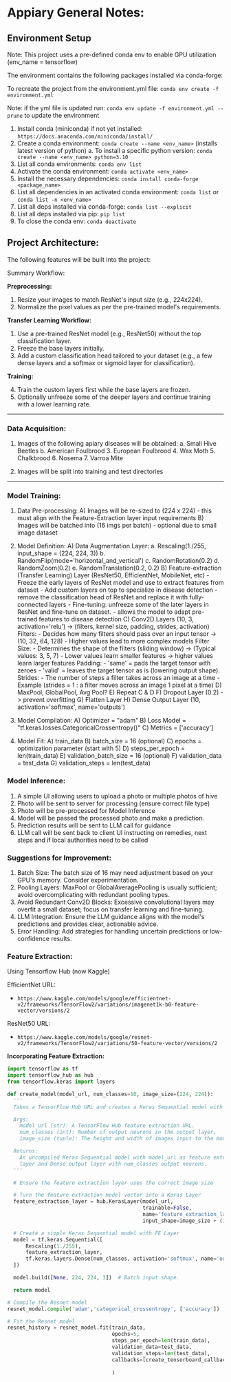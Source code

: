 # Appiary General Notes:

## Environment Setup

Note: This project uses a pre-defined conda env to enable GPU utilization (env_name = tensorflow)

The environment contains the following packages installed via conda-forge:

To recreate the project from the environment.yml file: `conda env create -f environment.yml`

Note: if the yml file is updated run: `conda env update -f environment.yml --prune` to update the environment


1.  Install conda (miniconda) if not yet installed: `https://docs.anaconda.com/miniconda/install/`
2.  Create a conda environment: `conda create --name <env_name>` (installs latest version of python)
    a. To install a specific python version: `conda create --name <env_name> python=3.10`
3.  List all conda environments: `conda env list`
4.  Activate the conda environment: `conda activate <env_name>`
5.  Install the necessary dependencies: `conda install conda-forge <package_name>`
6.  List all dependencies in an activated conda environment: `conda list` or `conda list -n <env_name>`
7.  List all deps installed via conda-forge: `conda list --explicit`
8.  List all deps installed via pip: `pip list`
9.  To close the conda env: `conda deactivate`

## Project Architecture:

The following features will be built into the project:

Summary Workflow:
    
**Preprocessing:**

1. Resize your images to match ResNet's input size (e.g., 224x224).
2. Normalize the pixel values as per the pre-trained model's requirements.

**Transfer Learning Workflow:**

1. Use a pre-trained ResNet model (e.g., ResNet50) without the top classification layer.
2. Freeze the base layers initially.
3. Add a custom classification head tailored to your dataset (e.g., a few dense layers and a softmax or sigmoid layer for classification).

**Training:**

4. Train the custom layers first while the base layers are frozen.
5. Optionally unfreeze some of the deeper layers and continue training with a lower learning rate.

---
### Data Acquisition:

1) Images of the following apiary diseases will be obtained:
    a. Small Hive Beetles
    b. American Foulbrood
    3. European Foulbrood
    4. Wax Moth
    5. Chalkbrood
    6. Nosema
    7. Varroa Mite

2) Images will be split into training and test directories

---
### Model Training:
1) Data Pre-processing:
    A) Images will be re-sized to (224 x 224) - this must align with the Feature-Extraction layer input requirements
    B) Images will be batched into (16 imgs per batch) - optional due to small image dataset 

2) Model Definition:
    A) Data Augmentation Layer:
        a. Rescaling(1./255, input_shape = (224, 224, 3))
        b. RandomFlip(mode='horizontal_and_vertical')
        c. RandomRotation(0.2)
        d. RandomZoom(0.2)
        e. RandomTranslation(0.2, 0.2)
    B) Feature-extraction (Transfer Learning) Layer (ResNet50, EfficientNet, MobileNet, etc)
        - Freeze the early layers of ResNet model and use to extract features from dataset
        - Add custom layers on top to specialize in disease detection
            - remove the classification head of ResNet and replace it with fully-connected layers
        - Fine-tuning: unfreeze some of the later layers in ResNet and fine-tune on dataset.
            - allows the model to adapt pre-trained features to disease detection
    C) Conv2D Layers (10, 3, activation='relu') -> (filters, kernel size, padding, strides, activation)
        Filters:
            - Decides how many filters should pass over an input tensor -> (10, 32, 64, 128)
            - Higher values lead to more complex models
        Filter Size:
            - Determines the shape of the filters (sliding window) -> (Typical values: 3, 5, 7)
            - Lower values learn smaller features -> higher values learn larger features
        Padding:
            - 'same' = pads the target tensor with zeroes
            - 'valid' = leaves the target tensor as is (lowering output shape).
        Strides:
            - The number of steps a filter takes across an image at a time
            - Example (strides = 1 : a filter moves across an image 1 pixel at a time)
    D) MaxPool, GlobalPool, Avg Pool?
    E) Repeat C & D
    F) Dropout Layer (0.2) -> prevent overfitting
    G) Flatten Layer
    H) Dense Output Layer (10, activation='softmax', name='outputs')

3) Model Compilation:
    A) Optimizer = "adam"
    B) Loss Model = "tf.keras.losses.CategoricalCrossentropy()"
    C) Metrics = ['accuracy']

4) Model Fit:
    A) train_data
    B) batch_size = 16 (optional)
    C) epochs = optimization parameter (start with 5)
    D) steps_per_epoch = len(train_data)
    E) validation_batch_size = 16 (optional)
    F) validation_data = test_data
    G) validation_steps = len(test_data)


### Model Inference:
    
1) A simple UI allowing users to upload a photo or multiple photos of hive
2) Photo will be sent to server for processing (ensure correct file type)
3) Photo will be pre-processed for Model Inference
4) Model will be passed the processed photo and make a prediction.
5) Prediction results will be sent to LLM call for guidance
6) LLM call will be sent back to client UI instructing on remedies, next steps and if local authorities need to be called

### Suggestions for Improvement:

1. Batch Size: The batch size of 16 may need adjustment based on your GPU's memory. Consider experimentation.
2. Pooling Layers: MaxPool or GlobalAveragePooling is usually sufficient; avoid overcomplicating with redundant pooling types.
3. Avoid Redundant Conv2D Blocks: Excessive convolutional layers may overfit a small dataset; focus on transfer learning and fine-tuning.
4. LLM Integration: Ensure the LLM guidance aligns with the model's predictions and provides clear, actionable advice.
5. Error Handling: Add strategies for handling uncertain predictions or low-confidence results.

### Feature Extraction:

Using Tensorflow Hub (now Kaggle)

EfficientNet URL:
 * `https://www.kaggle.com/models/google/efficientnet-v2/frameworks/TensorFlow2/variations/imagenet1k-b0-feature-vector/versions/2`

ResNet50 URL: 
 * `https://www.kaggle.com/models/google/resnet-v2/frameworks/TensorFlow2/variations/50-feature-vector/versions/2`

**Incorporating Feature Extraction:**

```python
import tensorflow as tf
import tensorflow_hub as hub
from tensorflow.keras import layers

def create_model(model_url, num_classes=10, image_size=(224, 224)):
  '''
  Takes a TensorFlow Hub URL and creates a Keras Sequential model with it.

  Args:
    model_url (str): A TensorFlow Hub feature extraction URL.
    num_classes (int): Number of output neurons in the output layer,
    image_size (tuple): The height and width of images input to the model

  Returns:
    An uncompiled Keras Sequential model with model_url as feature extractor
    layer and Dense output layer with num_classes output neurons.
  '''

  # Ensure the feature extraction layer uses the correct image size

  # Turn the feature extraction model vector into a Keras Layer
  feature_extraction_layer = hub.KerasLayer(model_url,
                                            trainable=False,
                                            name='feature_extraction_layer',
                                            input_shape=image_size + (3,)) # Ensure this matches your dataset

  # Create a simple Keras Sequential model with FE Layer
  model = tf.keras.Sequential([
      Rescaling(1./255),
      feature_extraction_layer,
      tf.keras.layers.Dense(num_classes, activation='softmax', name='output_layer')
  ])

  model.build([None, 224, 224, 3])  # Batch input shape.

  return model

# Compile the Resnet model
resnet_model.compile('adam','categorical_crossentropy', ['accuracy'])

# Fit the Resnet model
resnet_history = resnet_model.fit(train_data,
                                  epochs=5,
                                  steps_per_epoch=len(train_data),
                                  validation_data=test_data,
                                  validation_steps=len(test_data),
                                  callbacks=[create_tensorboard_callback(dir_name='tensorflow_hub',
                                                                         experiment_name='resnet50v2')]
                                  )

```
 
